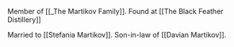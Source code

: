 Member of [[_The Martikov Family]]. Found at [[The Black Feather Distillery]]

Married to [[Stefania Martikov]]. Son-in-law of [[Davian Martikov]].
